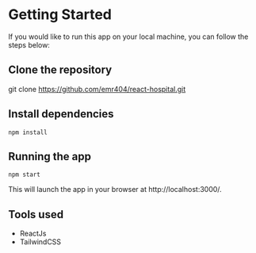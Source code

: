 # Getting Started
If you would like to run this app on your local machine, you can follow the steps below:
## Clone the repository
git clone https://github.com/emr404/react-hospital.git
## Install dependencies
`npm install`
## Running the app
`npm start`

This will launch the app in your browser at http://localhost:3000/.

## Tools used
+ ReactJs
+ TailwindCSS
